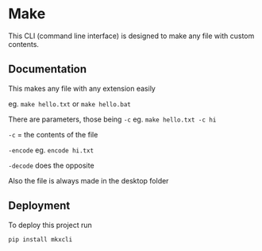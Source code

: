 
# Make

This CLI (command line interface) is designed to make any file with custom contents.


## Documentation

This makes any file with any extension easily

eg. ```make hello.txt``` or ```make hello.bat```

There are parameters, those being
 ```-c``` eg. ```make hello.txt -c hi```

```-c``` = the contents of the file

```-encode``` eg. ```encode hi.txt```

```-decode``` does the opposite

Also the file is always made in the desktop folder


## Deployment

To deploy this project run

```pip install mkxcli```

